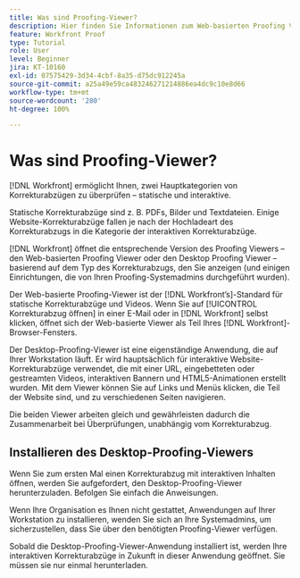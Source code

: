 ```yaml
---
title: Was sind Proofing-Viewer?
description: Hier finden Sie Informationen zum Web-basierten Proofing Viewer und Desktop Proofing Viewer von [!DNL Workfront], zum Unterschied zwischen den beiden und zum Zugriff auf beide.
feature: Workfront Proof
type: Tutorial
role: User
level: Beginner
jira: KT-10160
exl-id: 07575429-3d34-4cbf-8a35-d75dc912245a
source-git-commit: a25a49e59ca483246271214886ea4dc9c10e8d66
workflow-type: tm+mt
source-wordcount: '280'
ht-degree: 100%

---
```


# Was sind Proofing-Viewer?

[!DNL Workfront] ermöglicht Ihnen, zwei Hauptkategorien von Korrekturabzügen zu überprüfen – statische und interaktive.

Statische Korrekturabzüge sind z. B. PDFs, Bilder und Textdateien. Einige Website-Korrekturabzüge fallen je nach der Hochladeart des Korrekturabzugs in die Kategorie der interaktiven Korrekturabzüge.

[!DNL Workfront] öffnet die entsprechende Version des Proofing Viewers – den Web-basierten Proofing Viewer oder den Desktop Proofing Viewer – basierend auf dem Typ des Korrekturabzugs, den Sie anzeigen (und einigen Einrichtungen, die von Ihren Proofing-Systemadmins durchgeführt wurden).

Der Web-basierte Proofing-Viewer ist der [!DNL Workfront’s]-Standard für statische Korrekturabzüge und Videos. Wenn Sie auf [!UICONTROL Korrekturabzug öffnen] in einer E-Mail oder in [!DNL Workfront] selbst klicken, öffnet sich der Web-basierte Viewer als Teil Ihres [!DNL Workfront]-Browser-Fensters.

Der Desktop-Proofing-Viewer ist eine eigenständige Anwendung, die auf Ihrer Workstation läuft. Er wird hauptsächlich für interaktive Website-Korrekturabzüge verwendet, die mit einer URL, eingebetteten oder gestreamten Videos, interaktiven Bannern und HTML5-Animationen erstellt wurden. Mit dem Viewer können Sie auf Links und Menüs klicken, die Teil der Website sind, und zu verschiedenen Seiten navigieren.

Die beiden Viewer arbeiten gleich und gewährleisten dadurch die Zusammenarbeit bei Überprüfungen, unabhängig vom Korrekturabzug.

## Installieren des Desktop-Proofing-Viewers

Wenn Sie zum ersten Mal einen Korrekturabzug mit interaktiven Inhalten öffnen, werden Sie aufgefordert, den Desktop-Proofing-Viewer herunterzuladen. Befolgen Sie einfach die Anweisungen.

Wenn Ihre Organisation es Ihnen nicht gestattet, Anwendungen auf Ihrer Workstation zu installieren, wenden Sie sich an Ihre Systemadmins, um sicherzustellen, dass Sie über den benötigten Proofing-Viewer verfügen.

Sobald die Desktop-Proofing-Viewer-Anwendung installiert ist, werden Ihre interaktiven Korrekturabzüge in Zukunft in dieser Anwendung geöffnet. Sie müssen sie nur einmal herunterladen.

<!-- 
### Learn more
* Differences between the Web Proofing Viewer and the Desktop Proofing Viewer
* Review an interactive proof
* Install the Desktop Proofing Viewer
* Understand the Desktop Proofing Viewer
* Open proofs in the Desktop Proofing Viewer
* Interactive content proofs
-->
